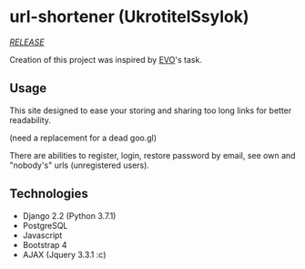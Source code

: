 # url-shortener (UkrotitelSsylok)
*[RELEASE](https://theshortesturlontheinternet.herokuapp.com/)*

Creation of this project was inspired by [EVO](https://evo.company/)'s task.

## Usage
This site designed to ease your storing and sharing too long links for better readability.

(need a replacement for a dead goo.gl)

There are abilities to register, login, restore password by email, see own and "nobody's" urls (unregistered users).

## Technologies
* Django 2.2 (Python 3.7.1)
* PostgreSQL
* Javascript
* Bootstrap 4
* AJAX (Jquery 3.3.1 :c)
